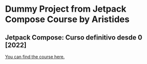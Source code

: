 # Dummy Project from Jetpack Compose Course by Aristides 

## Jetpack Compose: Curso definitivo desde 0 [2022]

[You can find the course here.](https://www.udemy.com/course/jetpack-compose-desde-0-a-profesional/)